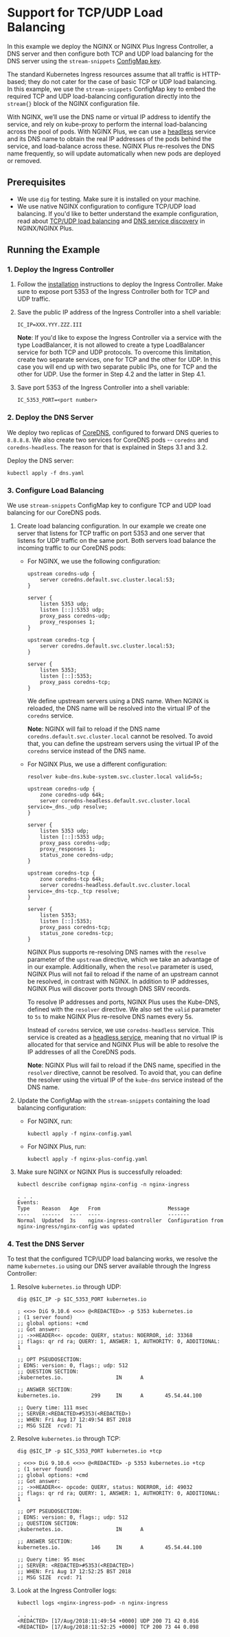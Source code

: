 # Support for  TCP/UDP Load Balancing

In this example we deploy the NGINX or NGINX Plus Ingress Controller, a DNS server and then configure both TCP and UDP
load balancing for the DNS server using the `stream-snippets` [ConfigMap
key](https://docs.nginx.com/nginx-ingress-controller/configuration/global-configuration/configmap-resource/).

The standard Kubernetes Ingress resources assume that all traffic is HTTP-based; they do not cater for the case of basic
TCP or UDP load balancing.  In this example, we use the `stream-snippets` ConfigMap key to embed the required TCP and
UDP load-balancing configuration directly into the `stream{}` block of the NGINX configuration file.

With NGINX, we’ll use the DNS name or virtual IP address to identify the service, and rely on kube-proxy to perform the
internal load-balancing across the pool of pods.  With NGINX Plus, we can use a
[headless](https://kubernetes.io/docs/concepts/services-networking/service/#headless-services) service and its DNS name
to obtain the real IP addresses of the pods behind the service, and load-balance across these.  NGINX Plus re-resolves
the DNS name frequently, so will update automatically when new pods are deployed or removed.

## Prerequisites

- We use `dig` for testing. Make sure it is installed on your machine.
- We use native NGINX configuration to configure TCP/UDP load balancing. If you'd like to better understand the example
  configuration, read about [TCP/UDP load
  balancing](https://docs.nginx.com/nginx/admin-guide/load-balancer/tcp-udp-load-balancer/) and [DNS service
  discovery](https://www.nginx.com/blog/dns-service-discovery-nginx-plus/) in NGINX/NGINX Plus.

## Running the Example

### 1. Deploy the Ingress Controller

1. Follow the [installation](https://docs.nginx.com/nginx-ingress-controller/installation/installation-with-manifests/)
instructions to deploy the Ingress Controller. Make sure to expose port 5353 of the Ingress Controller both for TCP and
UDP traffic.

2. Save the public IP address of the Ingress Controller into a shell variable:

    ```console
    IC_IP=XXX.YYY.ZZZ.III
    ```

    **Note**: If you'd like to expose the Ingress Controller via a service with the type LoadBalancer, it is not allowed
    to create a type LoadBalancer service for both TCP and UDP protocols. To overcome this limitation, create two
    separate services, one for TCP and the other for UDP.  In this case you will end up with two separate public IPs,
    one for TCP and the other for UDP. Use the former in Step 4.2 and the latter in Step 4.1.
3. Save port 5353 of the Ingress Controller into a shell variable:

    ```console
    IC_5353_PORT=<port number>
    ```

### 2. Deploy the DNS Server

We deploy two replicas of [CoreDNS](https://coredns.io/), configured to forward DNS queries to `8.8.8.8`. We also create
two services for CoreDNS pods -- `coredns` and `coredns-headless`. The reason for that is explained in Steps 3.1 and
3.2.

Deploy the DNS server:

```console
kubectl apply -f dns.yaml
```

### 3. Configure Load Balancing

We use `stream-snippets` ConfigMap key to configure TCP and UDP load balancing for our CoreDNS pods.

1. Create load balancing configuration. In our example we create one server that listens for TCP traffic on port 5353
   and one server that listens for UDP traffic on the same port. Both servers load balance the incoming traffic to our
   CoreDNS pods:

    - For NGINX, we use the following configuration:

        ```nginx
        upstream coredns-udp {
            server coredns.default.svc.cluster.local:53;
        }

        server {
            listen 5353 udp;
            listen [::]:5353 udp;
            proxy_pass coredns-udp;
            proxy_responses 1;
        }

        upstream coredns-tcp {
            server coredns.default.svc.cluster.local:53;
        }

        server {
            listen 5353;
            listen [::]:5353;
            proxy_pass coredns-tcp;
        }
        ```

        We define upstream servers using a DNS name. When NGINX is reloaded, the DNS name will be resolved into the
        virtual IP of the `coredns` service.

        **Note**: NGINX will fail to reload if the DNS name `coredns.default.svc.cluster.local` cannot be resolved. To
        avoid that, you can define the upstream servers using the virtual IP of the `coredns` service instead of the DNS
        name.

    - For NGINX Plus, we use a different configuration:

        ```nginx
        resolver kube-dns.kube-system.svc.cluster.local valid=5s;

        upstream coredns-udp {
            zone coredns-udp 64k;
            server coredns-headless.default.svc.cluster.local service=_dns._udp resolve;
        }

        server {
            listen 5353 udp;
            listen [::]:5353 udp;
            proxy_pass coredns-udp;
            proxy_responses 1;
            status_zone coredns-udp;
        }

        upstream coredns-tcp {
            zone coredns-tcp 64k;
            server coredns-headless.default.svc.cluster.local service=_dns-tcp._tcp resolve;
        }

        server {
            listen 5353;
            listen [::]:5353;
            proxy_pass coredns-tcp;
            status_zone coredns-tcp;
        }
        ```

        NGINX Plus supports re-resolving DNS names with the `resolve` parameter of the `upstream` directive, which we
        take an advantage of in our example. Additionally, when the `resolve` parameter is used, NGINX Plus will not
        fail to reload if the name of an upstream cannot be resolved, in contrast with NGINX. In addition to IP
        addresses, NGINX Plus will discover ports through DNS SRV records.

        To resolve IP addresses and ports, NGINX Plus uses the Kube-DNS, defined with the `resolver` directive. We also
        set the `valid` parameter to `5s` to make NGINX Plus re-resolve DNS names every 5s.

        Instead of `coredns` service, we use `coredns-headless` service. This service is created as a [headless
        service](https://kubernetes.io/docs/concepts/services-networking/service/#headless-services), meaning that no
        virtual IP is allocated for that service and NGINX Plus will be able to resolve the IP addresses of all the
        CoreDNS pods.

        **Note**: NGINX Plus will fail to reload if the DNS name, specified in the `resolver` directive, cannot be
        resolved. To avoid that, you can define the resolver using the virtual IP of the `kube-dns` service instead of
        the DNS name.

1. Update the ConfigMap with the `stream-snippets` containing the load balancing configuration:
    - For NGINX, run:

        ```console
        kubectl apply -f nginx-config.yaml
        ```

    - For NGINX Plus, run:

        ```console
        kubectl apply -f nginx-plus-config.yaml
        ```

1. Make sure NGINX or NGINX Plus is successfully reloaded:

    ```console
    kubectl describe configmap nginx-config -n nginx-ingress
    ```

    ```text
    . . .
    Events:
    Type    Reason   Age   From                      Message
    ----    ------   ----  ----                      -------
    Normal  Updated  3s    nginx-ingress-controller  Configuration from nginx-ingress/nginx-config was updated
    ```

### 4. Test the DNS Server

To test that the configured TCP/UDP load balancing works, we resolve the name `kubernetes.io` using our DNS server
available through the Ingress Controller:

1. Resolve `kubernetes.io` through UDP:

    ```console
    dig @$IC_IP -p $IC_5353_PORT kubernetes.io
    ```

    ```text
    ; <<>> DiG 9.10.6 <<>> @<REDACTED>> -p 5353 kubernetes.io
    ; (1 server found)
    ;; global options: +cmd
    ;; Got answer:
    ;; ->>HEADER<<- opcode: QUERY, status: NOERROR, id: 33368
    ;; flags: qr rd ra; QUERY: 1, ANSWER: 1, AUTHORITY: 0, ADDITIONAL: 1

    ;; OPT PSEUDOSECTION:
    ; EDNS: version: 0, flags:; udp: 512
    ;; QUESTION SECTION:
    ;kubernetes.io.                 IN      A

    ;; ANSWER SECTION:
    kubernetes.io.          299     IN      A       45.54.44.100

    ;; Query time: 111 msec
    ;; SERVER:<REDACTED>#5353(<REDACTED>)
    ;; WHEN: Fri Aug 17 12:49:54 BST 2018
    ;; MSG SIZE  rcvd: 71
    ```

1. Resolve `kubernetes.io` through TCP:

    ```console
    dig @$IC_IP -p $IC_5353_PORT kubernetes.io +tcp
    ```

    ```text
    ; <<>> DiG 9.10.6 <<>> @<REDACTED> -p 5353 kubernetes.io +tcp
    ; (1 server found)
    ;; global options: +cmd
    ;; Got answer:
    ;; ->>HEADER<<- opcode: QUERY, status: NOERROR, id: 49032
    ;; flags: qr rd ra; QUERY: 1, ANSWER: 1, AUTHORITY: 0, ADDITIONAL: 1

    ;; OPT PSEUDOSECTION:
    ; EDNS: version: 0, flags:; udp: 512
    ;; QUESTION SECTION:
    ;kubernetes.io.                 IN      A

    ;; ANSWER SECTION:
    kubernetes.io.          146     IN      A       45.54.44.100

    ;; Query time: 95 msec
    ;; SERVER: <REDACTED>#5353(<REDACTED>)
    ;; WHEN: Fri Aug 17 12:52:25 BST 2018
    ;; MSG SIZE  rcvd: 71
    ```

1. Look at the Ingress Controller logs:

    ```console
    kubectl logs <nginx-ingress-pod> -n nginx-ingress
    ```

    ```text
    . . .
    <REDACTED> [17/Aug/2018:11:49:54 +0000] UDP 200 71 42 0.016
    <REDACTED> [17/Aug/2018:11:52:25 +0000] TCP 200 73 44 0.098
    ```
